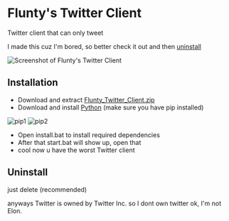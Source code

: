 # Flunty's Twitter Client
Twitter client that can only tweet

I made this cuz I'm bored, so better check it out and then [uninstall](https://github.com/Fluntyy/twitterclient/blob/main/README.md#uninstall)

![Screenshot of Flunty's Twitter Client](https://user-images.githubusercontent.com/106996695/180609097-cf06f9e1-f73e-46e2-86b3-149964c3f970.png)


## Installation
- Download and extract [Flunty_Twitter_Client.zip](https://github.com/Fluntyy/twitterclient/releases/download/1.0/Flunty_Twitter_Client.zip)
- Download and install [Python](https://www.python.org/downloads/) (make sure you have pip installed)

![pip1](https://user-images.githubusercontent.com/106996695/180608885-6dd1b69b-8818-4610-b24c-de03c4fbc33d.png)
![pip2](https://user-images.githubusercontent.com/106996695/180608946-d84795c5-5351-4954-b856-e368e4ed2fb9.png)

- Open install.bat to install required dependencies
- After that start.bat will show up, open that
- cool now u have the worst Twitter client

## Uninstall
just delete (recommended)

anyways Twitter is owned by Twitter Inc. so I dont own twitter ok, I'm not Elon.
